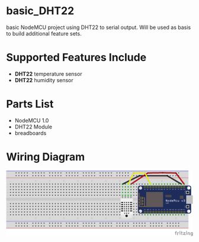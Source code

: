 # basic_DHT22
basic NodeMCU project using DHT22 to serial output. Will be used as basis to build additional feature sets. 

# Supported Features Include
- **DHT22** temperature sensor
- **DHT22** humidity sensor

# Parts List
- NodeMCU 1.0
- DHT22 Module
- breadboards

# Wiring Diagram
![alt text](https://github.com/jtbarrera/basic_DHT22/blob/master/simple_DHT22_bb.png?raw=true "Wiring Diagram")
